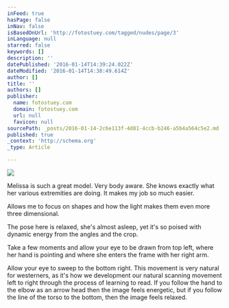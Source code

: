```yaml
---
inFeed: true
hasPage: false
inNav: false
isBasedOnUrl: 'http://fotostuey.com/tagged/nudes/page/3'
inLanguage: null
starred: false
keywords: []
description: ''
datePublished: '2016-01-14T14:39:24.022Z'
dateModified: '2016-01-14T14:38:49.614Z'
author: []
title: ''
authors: []
publisher:
  name: fotostuey.com
  domain: fotostuey.com
  url: null
  favicon: null
sourcePath: _posts/2016-01-14-2c6e113f-4d81-4ccb-b246-a5b4a564c5e2.md
published: true
_context: 'http://schema.org'
_type: Article

---
```

![](http://36.media.tumblr.com/498103b974c0e148d25dc6613734334c/tumblr_npgzcvuhxA1tlxsi7o1_1280.jpg)

Melissa is such a great model. Very body aware. She knows exactly what her various extremities are doing. It makes my job so much easier.

Allows me to focus on shapes and how the light makes them even more three dimensional.

The pose here is relaxed, she's almost asleep, yet it's so poised with dynamic energy from the angles and the crop.

Take a few moments and allow your eye to be drawn from top left, where her hand is pointing and where she enters the frame with her right arm. 

Allow your eye to sweep to the bottom right. This movement is very natural for westerners, as it's how we development our natural scanning movement left to right through the process of learning to read. If you follow the hand to the elbow as an arrow head then the image feels energetic, but if you follow the line of the torso to the bottom, then the image feels relaxed.